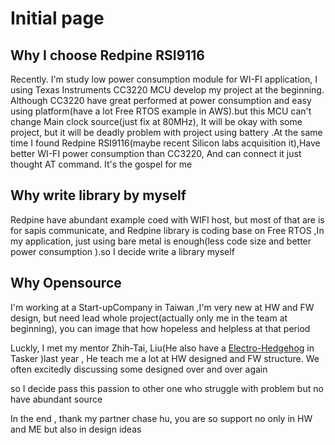 # Initial page

## Why I choose Redpine RSI9116

Recently. I'm study low power consumption module for WI-FI application, I using Texas Instruments CC3220 MCU develop my project at the beginning. Although CC3220 have great performed at power consumption and easy using platform\(have a lot  Free RTOS example in AWS\).but this MCU can't change Main clock source\(just fix at 80MHz\), It will be okay with some project, but it will be deadly problem with project using battery .At the same time I found Redpine RSI9116\(maybe recent Silicon labs acquisition it\),Have better  WI-FI power consumption than CC3220, And can connect it just thought AT command. It's the gospel for me

## Why write library by myself

Redpine have abundant example coed with WIFI host, but most of that are is for sapis communicate, and Redpine library is coding base on  Free RTOS ,In my application, just using bare metal is enough\(less code size and better power consumption \).so I decide write a library myself 

## Why Opensource 

I'm working at a Start-upCompany in Taiwan ,I'm very new at HW and FW design, but need lead  whole project\(actually only me in the team at beginning\), you can image that how hopeless and helpless at that period

 Luckly, I met my mentor  Zhih-Tai, Liu\(He also have a [Electro-Hedgehog](https://www.tasker.com.tw/workroom/3KWQr) in Tasker \)last year , He teach me a lot at HW designed and FW structure. We often excitedly discussing some designed over and over again 

 so I decide pass this passion to other one who struggle with problem but no have abundant  source 

In the end , thank my partner chase hu, you are so support no only in HW and ME but also in  design ideas

